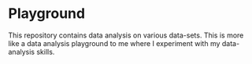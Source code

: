 # Playground
This repository contains data analysis on various data-sets. This is more like a data analysis playground to me where I experiment with my data-analysis skills.
